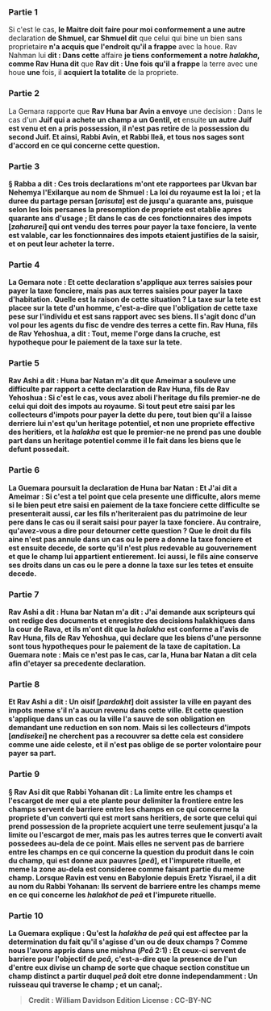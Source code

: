 
### Partie 1
Si c'est le cas, <b>le Maitre doit faire pour moi conformement a une autre</b> declaration <b>de Shmuel, car Shmuel dit</b> que celui qui bine un bien sans proprietaire <b>n'a acquis que l'endroit qu'il a frappe</b> avec la houe. Rav Nahman lui <b>dit : Dans cette</b> affaire <b>je tiens conformement a notre <i>halakha</i>, comme Rav Huna dit</b> que <b>Rav dit : Une fois qu'il a frappe</b> la terre avec une houe <b>une</b> fois, il <b>acquiert la totalite</b> de la propriete.

### Partie 2
La Gemara rapporte que <b>Rav Huna bar Avin a envoye</b> une decision : Dans le cas d'un <b>Juif qui a achete un champ a un Gentil, et</b> ensuite <b>un autre Juif est venu et en a pris possession, il n'est pas retire de</b> la <b>possession du second Juif. <b>Et ainsi, Rabbi Avin, et Rabbi Ileâ, et tous nos sages sont d'accord en ce qui concerne</b> cette <b>question.</b>

### Partie 3
§ <b>Rabba a dit : Ces trois declarations m'ont ete rapportees</b> par <b>Ukvan bar Nehemya l'Exilarque au nom de Shmuel : La loi du royaume est la loi ; et</b> la duree du <b>partage persan [<i>arisuta</i>]</b> est de <b>jusqu'a quarante ans,</b> puisque selon les lois persanes la presomption de propriete est etablie apres quarante ans d'usage ; <b>Et</b> dans le cas de <b>ces fonctionnaires des impots [<i>zaharurei</i>] qui ont vendu des terres</b> pour <b>payer la <b>taxe fonciere, la vente est valable,</b> car les fonctionnaires des impots etaient justifies de la saisir, et on peut leur acheter la terre.

### Partie 4
La Gemara note : <b>Et cette declaration</b> s'applique aux terres saisies <b>pour</b> payer la <b>taxe fonciere, mais pas</b> aux terres saisies <b>pour</b> payer la <b>taxe d'habitation. Quelle est la raison</b> de cette situation ? La <b>taxe sur la tete est placee sur la tete d'un homme,</b> c'est-a-dire que l'obligation de cette taxe pese sur l'individu et est sans rapport avec ses biens. Il s'agit donc d'un vol pour les agents du fisc de vendre des terres a cette fin. <b>Rav Huna, fils de Rav Yehoshua, a dit :</b> Tout, <b>meme</b> l'<b>orge dans la cruche, est hypotheque pour</b> le paiement de la <b>taxe sur la tete.</b>

### Partie 5
<b>Rav Ashi a dit : Huna bar Natan m'a dit</b> que <b>Ameimar a souleve une difficulte par rapport a cette</b> declaration de Rav Huna, fils de Rav Yehoshua : <b>Si c'est le cas, vous avez aboli l'heritage du fils premier-ne</b> de celui qui doit des impots au royaume. Si tout peut etre saisi par les collecteurs d'impots pour payer la dette du pere, tout bien qu'il a laisse derriere lui <b>n'est</b> qu'un <b>heritage potentiel</b>, et non une propriete effective des heritiers, <b>et</b> la <i>halakha</i> est que <b>le premier-ne ne prend pas</b> une double part <b>dans un heritage potentiel</b> comme</b> il le fait <b>dans</b> les biens que le defunt <b>possedait.</b>

### Partie 6
La Guemara poursuit la declaration de Huna bar Natan : Et <b>J'ai dit a</b> Ameimar : <b>Si</b> c'est <b>a tel point</b> que cela presente une difficulte, alors <b>meme</b> si le bien peut etre saisi en paiement de la <b>taxe fonciere</b> cette difficulte se presenterait <b>aussi,</b> car les fils n'heriteraient pas du patrimoine de leur pere dans le cas ou il serait saisi pour payer la taxe fonciere. <b>Au contraire, qu'avez-vous a dire</b> pour detourner cette question ? Que le droit du fils aine n'est pas annule dans un cas <b>ou</b> le pere a <b>donne</b> la <b>taxe fonciere et</b> est ensuite <b>decede,</b> de sorte qu'il n'est plus redevable au gouvernement et que le champ lui appartient entierement. <b>Ici aussi,</b> le fils aine conserve ses droits dans un cas <b>ou</b> le pere <b>a donne</b> la <b>taxe sur les tetes et</b> ensuite <b>decede.</b>

### Partie 7
<b>Rav Ashi a dit : Huna bar Natan m'a dit : J'ai demande</b> aux <b>scripteurs</b> qui ont redige des documents et enregistre des decisions halakhiques dans la cour <b>de Rava, et ils m'ont dit</b> que <b>la <i>halakha</i></b> est <b>conforme</b> a l'avis de <b>Rav Huna, fils de Rav Yehoshua,</b> qui declare que les biens d'une personne sont tous hypotheques pour le paiement de la taxe de capitation. La Guemara note : <b>Mais</b> ce <b>n'est pas le cas,</b> car <b>la, </b> Huna bar Natan <b>a dit</b> cela afin <b>d'etayer sa</b> precedente <b>declaration.</b>

### Partie 8
<b>Et Rav Ashi a dit : Un oisif [<i>pardakht</i>]</b> doit <b>assister la ville</b> en payant des impots meme s'il n'a aucun revenu dans cette ville. <b>Et cette question</b> s'applique dans un cas <b>ou la ville l'a sauve</b> de son obligation en demandant une reduction en son nom. <b>Mais</b> si les <b>collecteurs d'impots [<i>andisekei</i>]</b> ne cherchent pas a recouvrer sa dette cela <b>est</b> considere comme une <b>aide celeste,</b> et il n'est pas oblige de se porter volontaire pour payer sa part.

### Partie 9
§ <b>Rav Asi dit</b> que <b>Rabbi Yohanan dit : La limite</b> entre les champs <b>et l'escargot de mer</b> qui a ete plante pour delimiter la frontiere entre les champs <b>servent de barriere</b> entre les champs <b>en ce qui concerne la propriete d'un converti</b> qui est mort sans heritiers, de sorte que celui qui prend possession de la propriete acquiert une terre seulement jusqu'a la limite ou l'escargot de mer, mais pas les autres terres que le converti avait possedees au-dela de ce point. <b>Mais</b> elles ne servent <b>pas</b> de barriere entre les champs <b>en ce qui concerne la question du produit dans le coin du champ, qui est donne aux pauvres [<i>peâ</i>], et l'impurete rituelle,</b> et meme la zone au-dela est consideree comme faisant partie du meme champ. <b>Lorsque Ravin est venu</b> en Babylonie depuis Eretz Yisrael, il a <b>dit</b> au nom du <b>Rabbi Yohanan:</b> Ils servent de barriere entre les champs <b>meme en ce qui concerne</b> les <i>halakhot</i> de <b><i>peâ</i> et l'impurete rituelle.</b>

### Partie 10
La Guemara explique : <b>Qu'est</b> la <i>halakha</i> de <b><i>peâ</i></b> qui est affectee par la determination du fait qu'il s'agisse d'un ou de deux champs ? <b>Comme nous l'avons appris</b> dans une mishna (<i>Peâ</i> 2:1) : <b>Et ceux-ci servent de barriere pour</b> l'objectif de <b><i>peâ</i>,</b> c'est-a-dire que la presence de l'un d'entre eux divise un champ de sorte que chaque section constitue un champ distinct a partir duquel <i>peâ</i> doit etre donne independamment : <b>Un ruisseau</b> qui traverse le champ ; <b>et un canal;</b>.

>Credit : William Davidson Edition
>License : CC-BY-NC